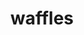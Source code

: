 ---
layout: ism
title: waffles
pretty_title: Waffles.
text: |
    Awoken by cat. Told there are waffles. I had enough sleep.
pretty_date: March 6th, 2013
---